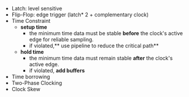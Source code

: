 * Latch: level sensitive
* Flip-Flop: edge trigger (latch* 2 + complementary clock)
* Time Constraint
	* **setup time**
		* the minimum time data must be stable **before** the clock's active edge for reliable sampling.
		* if violated,** use pipeline to reduce the critical path**
	* **hold time**
		* the minimum time data must remain stable **after** the clock's active edge.
		* if violated, **add buffers**
* Time borrowing
* Two-Phase Clocking
* Clock Skew